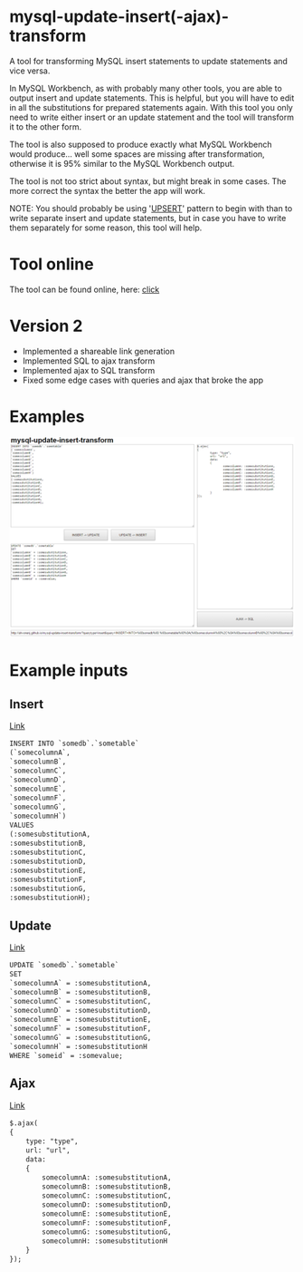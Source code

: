 # mysql-update-insert(-ajax)-transform

A tool for transforming MySQL insert statements to update statements and vice versa.

In MySQL Workbench, as with probably many other tools, you are able to output insert and update statements. This is helpful, but you will have to edit in all the substitutions for prepared statements again.
With this tool you only need to write either insert or an update statement and the tool will transform it to the other form.

The tool is also supposed to produce exactly what MySQL Workbench would produce... well some spaces are missing after transformation, otherwise it is 95% similar to the MySQL Workbench output.

The tool is not too strict about syntax, but might break in some cases. The more correct the syntax the better the app will work.

NOTE: You should probably be using '[UPSERT](http://stackoverflow.com/questions/1218905/how-do-i-update-if-exists-insert-if-not-aka-upsert-or-merge-in-mysql)' pattern to begin with than to write separate insert and update statements, but in case you have to write them separately for some reason, this tool will help.

# Tool online

The tool can be found online, here: [click](http://ahvonenj.github.io/mysql-update-insert-transform/)

# Version 2

- Implemented a shareable link generation
- Implemented SQL to ajax transform
- Implemented ajax to SQL transform
- Fixed some edge cases with queries and ajax that broke the app

# Examples

![](https://github.com/ahvonenj/mysql-update-insert-transform/blob/master/example_image.PNG?raw=true)

# Example inputs

## Insert

[Link](http://ahvonenj.github.io/mysql-update-insert-transform/?querytype=insert&query=INSERT+INTO+%60somedb%60.%60sometable%60%0A(%60somecolumnA%60%2C%0A%60somecolumnB%60%2C%0A%60somecolumnC%60%2C%0A%60somecolumnD%60%2C%0A%60somecolumnE%60%2C%0A%60somecolumnF%60%2C%0A%60somecolumnG%60%2C%0A%60somecolumnH%60)%0AVALUES%0A(%3AsomesubstitutionA%2C%0A%3AsomesubstitutionB%2C%0A%3AsomesubstitutionC%2C%0A%3AsomesubstitutionD%2C%0A%3AsomesubstitutionE%2C%0A%3AsomesubstitutionF%2C%0A%3AsomesubstitutionG%2C%0A%3AsomesubstitutionH)%3B)

```
INSERT INTO `somedb`.`sometable`
(`somecolumnA`,
`somecolumnB`,
`somecolumnC`,
`somecolumnD`,
`somecolumnE`,
`somecolumnF`,
`somecolumnG`,
`somecolumnH`)
VALUES
(:somesubstitutionA,
:somesubstitutionB,
:somesubstitutionC,
:somesubstitutionD,
:somesubstitutionE,
:somesubstitutionF,
:somesubstitutionG,
:somesubstitutionH);
```

## Update

[Link](http://ahvonenj.github.io/mysql-update-insert-transform/?querytype=update&query=UPDATE+%60somedb%60.%60sometable%60%0ASET%0A%60somecolumnA%60+%3D+%3AsomesubstitutionA%2C%0A%60somecolumnB%60+%3D+%3AsomesubstitutionB%2C%0A%60somecolumnC%60+%3D+%3AsomesubstitutionC%2C%0A%60somecolumnD%60+%3D+%3AsomesubstitutionD%2C%0A%60somecolumnE%60+%3D+%3AsomesubstitutionE%2C%0A%60somecolumnF%60+%3D+%3AsomesubstitutionF%2C%0A%60somecolumnG%60+%3D+%3AsomesubstitutionG%2C%0A%60somecolumnH%60+%3D+%3AsomesubstitutionH%0AWHERE+%60someid%60+%3D+%3Asomevalue%3B)

```
UPDATE `somedb`.`sometable`
SET
`somecolumnA` = :somesubstitutionA,
`somecolumnB` = :somesubstitutionB,
`somecolumnC` = :somesubstitutionC,
`somecolumnD` = :somesubstitutionD,
`somecolumnE` = :somesubstitutionE,
`somecolumnF` = :somesubstitutionF,
`somecolumnG` = :somesubstitutionG,
`somecolumnH` = :somesubstitutionH
WHERE `someid` = :somevalue;
```

## Ajax

[Link](http://ahvonenj.github.io/mysql-update-insert-transform/?querytype=ajax&query=%24.ajax(%0A%7B%0A%09type%3A+%22type%22%2C%0A%09url%3A+%22url%22%2C%0A%09data%3A%0A%09%7B%0A%09%09somecolumnA%3A+%3AsomesubstitutionA%2C%0A%09%09somecolumnB%3A+%3AsomesubstitutionB%2C%0A%09%09somecolumnC%3A+%3AsomesubstitutionC%2C%0A%09%09somecolumnD%3A+%3AsomesubstitutionD%2C%0A%09%09somecolumnE%3A+%3AsomesubstitutionE%2C%0A%09%09somecolumnF%3A+%3AsomesubstitutionF%2C%0A%09%09somecolumnG%3A+%3AsomesubstitutionG%2C%0A%09%09somecolumnH%3A+%3AsomesubstitutionH%0A%09%7D%0A%7D)%3B)

```
$.ajax(
{
	type: "type",
	url: "url",
	data:
	{
		somecolumnA: :somesubstitutionA,
		somecolumnB: :somesubstitutionB,
		somecolumnC: :somesubstitutionC,
		somecolumnD: :somesubstitutionD,
		somecolumnE: :somesubstitutionE,
		somecolumnF: :somesubstitutionF,
		somecolumnG: :somesubstitutionG,
		somecolumnH: :somesubstitutionH
	}
});
```
